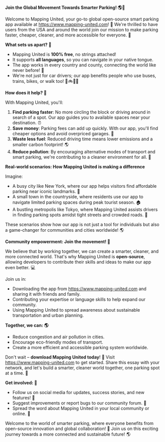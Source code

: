 **Join the Global Movement Towards Smarter Parking! 🌎💨**

Welcome to Mapping United, your go-to global open-source smart parking app available at https://www.mapping-united.com! 📲 We're thrilled to have users from the USA and around the world join our mission to make parking faster, cheaper, cleaner, and more accessible for everyone. 💪

**What sets us apart? 🤔**

* Mapping United is **100% free**, no strings attached!
* It supports **all languages**, so you can navigate in your native tongue.
* The app works in every country and county, connecting the world like never before! 🌟
* We're not just for car drivers; our app benefits people who use buses, trains, bikes, or walk too! 🚌🚲🚶‍♀️

**How does it help? 🤔**

With Mapping United, you'll:

1. **Find parking faster**: No more circling the block or driving around in search of a spot. Our app guides you to available spaces near your destination. ⏰
2. **Save money**: Parking fees can add up quickly. With our app, you'll find cheaper options and avoid overpriced garages. 💸
3. **Waste less fuel**: Reduced driving time means lower emissions and a smaller carbon footprint! 🌎
4. **Reduce pollution**: By encouraging alternative modes of transport and smart parking, we're contributing to a cleaner environment for all. 🌟

**Real-world scenarios: How Mapping United is making a difference**

Imagine:

* A busy city like New York, where our app helps visitors find affordable parking near iconic landmarks. 🗽️
* A small town in the countryside, where residents use our app to navigate limited parking spaces during peak tourist season. 🏠
* A bustling metropolis like Tokyo, where Mapping United assists drivers in finding parking spots amidst tight streets and crowded roads. 🚨

These scenarios show how our app is not just a tool for individuals but also a game-changer for communities and cities worldwide! 🌎

**Community empowerment: Join the movement! 🌟**

We believe that by working together, we can create a smarter, cleaner, and more connected world. That's why Mapping United is **open-source**, allowing developers to contribute their skills and ideas to make our app even better. 💻

Join us in:

* Downloading the app from https://www.mapping-united.com and sharing it with friends and family.
* Contributing your expertise or language skills to help expand our community.
* Using Mapping United to spread awareness about sustainable transportation and urban planning.

**Together, we can: 🌎**

* Reduce congestion and air pollution in cities.
* Encourage eco-friendly modes of transport.
* Create a more efficient and accessible parking system worldwide.

Don't wait – **download Mapping United today**! 📲 Visit https://www.mapping-united.com to get started. Share this essay with your network, and let's build a smarter, cleaner world together, one parking spot at a time. 💪

**Get involved: 🌟**

* Follow us on social media for updates, success stories, and new features! 📱
* Suggest improvements or report bugs to our community forum. 🤝
* Spread the word about Mapping United in your local community or online. 📢

Welcome to the world of smarter parking, where everyone benefits from open-source innovation and global collaboration! 💬 Join us on this exciting journey towards a more connected and sustainable future! 🌎